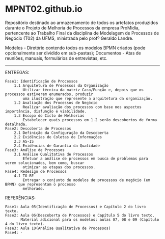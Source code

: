 # MPNT02.github.io
Repositório destinado ao armazenamento de todos os artefatos produzidos durante o Projeto de Melhoria de Processos 
da empresa ProMidia, pertencente ao Trabalho Final da disciplina de Modelagem de Processos de Negócio (T02) da UFMS, 
ministrada pelo profº Geraldo Landre.

Modelos - Diretório contendo todos os modelos BPMN criados (pode opcionalmente ser dividido em sub-pastas);
Documentos - Atas de reuniões, manuais, formulários de entrevistas, etc.

___________________________________________________________________________________________________________________________

ENTREGAS:

	Fase1: Identificação de Processos
		1.1 Arquitetura de Processos da Organização
        	Utilizar técnica da matriz Caso/Função e, depois que os processos estiverem enumerados, produzir 
        	uma ilustração que represente a arquitetura da organização.
		1.2 Avaliação dos Processos de Negócio
		    Realizar avaliação dos processos com base nos aspectos importância, disfunção e viabilidade.
		1.3 Escopo do Ciclo de Melhorias 
        	Estabelecer quais processos em 1.2 serão descobertos de forma detalhada.
	Fase2: Descoberta de Processos
		2.1 Definição da Configuração da Descoberta               
		2.2 Evidências de Coletas de Informações
		2.3 AS-IS
		2.4 Evidências de Garantia da Qualidade  
	Fase3: Análise de Processos
		3.1 Análise Qualitativa de Processos
		    Efetuar a análise de processos em busca de problemas para serem solucionados, bem como, buscar 
		    otimizar as etapas dos processos.
	Fase4: Redesign de Processos
		4.1 TO-BE
		    Entregar o conjunto de modelos de processos de negócio (em BPMN) que representam o processo 
		    melhorado.
          

REFERÊNCIAS:

	Fase1: Aula 05(Identificação de Processos) e Capítulo 2 do livro texto. 
	Fase2: Aula 06(Descoberta de Processos) e Capítulo 5 do livro texto. 
	       Material adicional para os modelos: aulas 07, 08 e 09 (Capítulo 4 do livro texto). 
	Fase3: Aula 10(Análise Qualitativa de Processos) 
	Fase4: -

 
